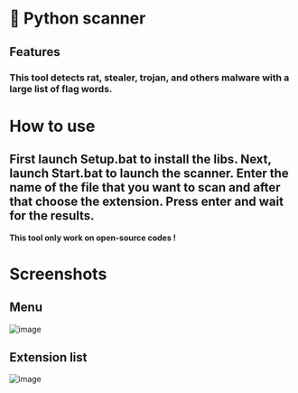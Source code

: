 # 🐍 Python scanner

## Features

### This tool detects rat, stealer, trojan, and others malware with a large list of flag words.

# How to use

## First launch Setup.bat to install the libs. Next, launch Start.bat to launch the scanner. Enter the name of the file that you want to scan and after that choose the extension. Press enter and wait for the results.

**This tool only work on open-source codes !**

# Screenshots

## Menu
![image](https://github.com/user-attachments/assets/9aa2390d-7735-45c0-b6c4-716370628645)

## Extension list
![image](https://github.com/user-attachments/assets/8b6b4799-b7fd-4bac-9f15-093cffecadf8)

